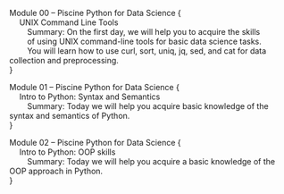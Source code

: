 Module 00 – Piscine Python for Data Science {\
  &emsp; UNIX Command Line Tools\
  &emsp;&emsp; Summary: On the first day, we will help you to acquire the skills\
  &emsp;&emsp; of using UNIX command-line tools for basic data science tasks.\
  &emsp;&emsp; You will learn how to use curl, sort, uniq, jq, sed, and cat for data collection and preprocessing.\
}

Module 01 – Piscine Python for Data Science {\
  Intro to Python: Syntax and Semantics\
  &emsp;&emsp; Summary: Today we will help you acquire basic knowledge of the syntax and semantics of Python.\
}

Module 02 – Piscine Python for Data Science {\
  Intro to Python: OOP skills\
  &emsp;&emsp; Summary: Today we will help you acquire a basic knowledge of the OOP approach in Python.\
}
